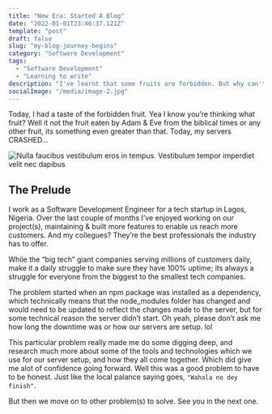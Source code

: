 ```yaml
---
title: "New Era: Started A Blog"
date: "2022-01-01T23:46:37.121Z"
template: "post"
draft: false
slug: "my-blog-journey-begins"
category: "Software Development"
tags:
  - "Software Development"
  - "Learning to write"
description: "I've learnt that some fruits are forbidden. But why can't I eat these fruits? Who tagged these fruits as forbidden? So why was it planted in the first palce? These and more are some of the questions I asked myself when it all happened."
socialImage: "/media/image-2.jpg"
---
```


Today, I had a taste of the forbidden fruit. Yea I know you’re thinking what fruit? Well it not the fruit eaten by Adam & Eve from the biblical times or any other fruit, its something even greater than that. Today, my servers CRASHED…

![Nulla faucibus vestibulum eros in tempus. Vestibulum tempor imperdiet velit nec dapibus](/media/image-2.jpg)

## The Prelude

I work as a Software Development Engineer for a tech startup in Lagos, Nigeria. Over the last couple of months I’ve enjoyed working on our project(s), maintaining & built more features to enable us reach more customers. And my collegues? They’re the best professionals the industry has to offer.

While the “big tech” giant companies serving millions of customers daily, make it a daily struggle to make sure they have 100% uptime; its always a struggle for everyone from the biggest to the smallest tech companies.

The problem started when an npm package was installed as a dependency, which technically means that the node_modules folder has changed and would need to be updated to reflect the changes made to the server, but for some technical reason the server didn’t start. Oh yeah, please don’t ask me how long the downtime was or how our servers are setup. lol

This particular problem really made me do some digging deep, and research much more about some of the tools and technologies which we use for our server setup, and how they all come together. Which did give me alot of confidence going forward. Well this was a good problem to have to be honest. Just like the local palance saying goes, `"Wahala no dey finish"`. 

But then we move on to other problem(s) to solve. See you in the next one. 